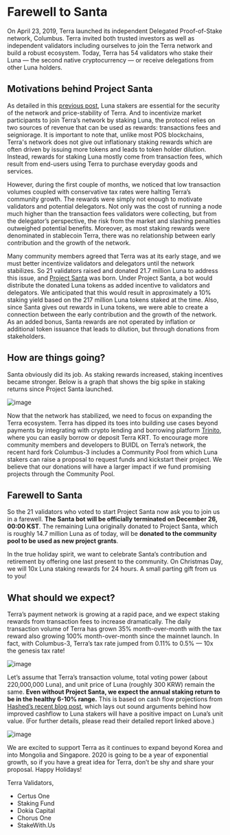 # Farewell to Santa

On April 23, 2019, Terra launched its independent Delegated Proof-of-Stake network, Columbus. Terra invited both trusted investors as well as independent validators including ourselves to join the Terra network and build a robust ecosystem. Today, Terra has 54 validators who stake their Luna — the second native cryptocurrency — or receive delegations from other Luna holders.

## Motivations behind Project Santa

As detailed in this [previous post](https://medium.com/terra-money/introducing-the-new-terra-protocol-ed4a8fbefe4c), Luna stakers are essential for the security of the network and price-stability of Terra. And to incentivize market participants to join Terra’s network by staking Luna, the protocol relies on two sources of revenue that can be used as rewards: transactions fees and seigniorage. It is important to note that, unlike most POS blockchains, Terra's network does not give out inflationary staking rewards which are often driven by issuing more tokens and leads to token holder dilution. Instead, rewards for staking Luna mostly come from transaction fees, which result from end-users using Terra to purchase everyday goods and services.

However, during the first couple of months, we noticed that low transaction volumes coupled with conservative tax rates were halting Terra’s community growth. The rewards were simply not enough to motivate validators and potential delegators. Not only was the cost of running a node much higher than the transaction fees validators were collecting, but from the delegator’s perspective, the risk from the market and slashing penalties outweighed potential benefits. Moreover, as most staking rewards were denominated in stablecoin Terra, there was no relationship between early contribution and the growth of the network.

Many community members agreed that Terra was at its early stage, and we must better incentivize validators and delegators until the network stabilizes. So 21 validators raised and donated 21.7 million Luna to address this issue, and [Project Santa](https://medium.com/terra-money/project-santa-community-initiative-b8ab6c4d79be) was born. Under Project Santa, a bot would distribute the donated Luna tokens as added incentive to validators and delegators. We anticipated that this would result in approximately a 10% staking yield based on the 217 million Luna tokens staked at the time. Also, since Santa gives out rewards in Luna tokens, we were able to create a connection between the early contribution and the growth of the network. As an added bonus, Santa rewards are not operated by inflation or additional token issuance that leads to dilution, but through donations from stakeholders.

## How are things going?

Santa obviously did its job. As staking rewards increased, staking incentives became stronger. Below is a graph that shows the big spike in staking returns since Project Santa launched.

![image](https://user-images.githubusercontent.com/859697/71129115-03085700-21ef-11ea-82a9-b60a9a165163.png)

Now that the network has stabilized, we need to focus on expanding the Terra ecosystem. Terra has dipped its toes into building use cases beyond payments by integrating with crypto lending and borrowing platform [Trinito](https://trinito.io/pool), where you can easily borrow or deposit Terra KRT. To encourage more community members and developers to BUIDL on Terra’s network, the recent hard fork Columbus-3 includes a Community Pool from which Luna stakers can raise a proposal to request funds and kickstart their project. We believe that our donations will have a larger impact if we fund promising projects through the Community Pool.

## Farewell to Santa

So the 21 validators who voted to start Project Santa now ask you to join us in a farewell. **The Santa bot will be officially terminated on December 26, 00:00 KST**. The remaining Luna originally donated to Project Santa, which is roughly 14.7 million Luna as of today, will be **donated to the community pool to be used as new project grants**.

In the true holiday spirit, we want to celebrate Santa’s contribution and retirement by offering one last present to the community. On Christmas Day, we will 10x Luna staking rewards for 24 hours. A small parting gift from us to you!

## What should we expect?

Terra’s payment network is growing at a rapid pace, and we expect staking rewards from transaction fees to increase dramatically. The daily transaction volume of Terra has grown 35% month-over-month with the tax reward also growing 100% month-over-month since the mainnet launch. In fact, with Columbus-3, Terra’s tax rate jumped from 0.11% to 0.5% — 10x the genesis tax rate!

![image](https://user-images.githubusercontent.com/859697/71129240-4f539700-21ef-11ea-88ee-782313d48fe5.png)

Let’s assume that Terra’s transaction volume, total voting power (about 220,000,000 Luna), and unit price of Luna (roughly 300 KRW) remain the same. **Even without Project Santa, we expect the annual staking return to be in the healthy 6-10% range.** This is based on cash flow projections from [Hashed’s recent blog post](https://medium.com/hashed-official/capitalizing-on-terras-growth-a-valuation-framework-for-luna-f7d2e4b750f8), which lays out sound arguments behind how improved cashflow to Luna stakers will have a positive impact on Luna’s unit value. (For further details, please read their detailed report linked above.)

![image](https://user-images.githubusercontent.com/859697/71129296-6befcf00-21ef-11ea-8ebb-288fb3077f54.png)

We are excited to support Terra as it continues to expand beyond Korea and into Mongolia and Singapore. 2020 is going to be a year of exponential growth, so if you have a great idea for Terra, don’t be shy and share your proposal. Happy Holidays!

Terra Validators,

- Certus One
- Staking Fund
- Dokia Capital
- Chorus One
- StakeWith.Us
